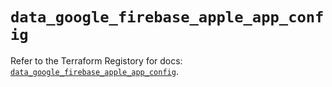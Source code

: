 # `data_google_firebase_apple_app_config`

Refer to the Terraform Registory for docs: [`data_google_firebase_apple_app_config`](https://registry.terraform.io/providers/hashicorp/google-beta/5.7.0/docs/data-sources/google_firebase_apple_app_config).
